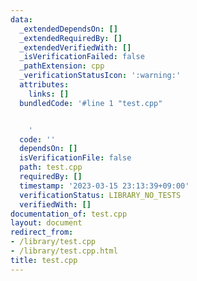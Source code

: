 ```yaml
---
data:
  _extendedDependsOn: []
  _extendedRequiredBy: []
  _extendedVerifiedWith: []
  _isVerificationFailed: false
  _pathExtension: cpp
  _verificationStatusIcon: ':warning:'
  attributes:
    links: []
  bundledCode: '#line 1 "test.cpp"


    '
  code: ''
  dependsOn: []
  isVerificationFile: false
  path: test.cpp
  requiredBy: []
  timestamp: '2023-03-15 23:13:39+09:00'
  verificationStatus: LIBRARY_NO_TESTS
  verifiedWith: []
documentation_of: test.cpp
layout: document
redirect_from:
- /library/test.cpp
- /library/test.cpp.html
title: test.cpp
---
```

